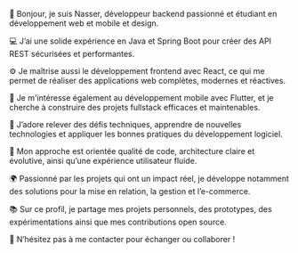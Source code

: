 👋 Bonjour, je suis Nasser, développeur backend passionné et étudiant en développement web et mobile et design.

💻 J’ai une solide expérience en Java et Spring Boot pour créer des API REST sécurisées et performantes.

⚙️ Je maîtrise aussi le développement frontend avec React, ce qui me permet de réaliser des applications web complètes, modernes et réactives.

📱 Je m'intéresse également au développement mobile avec Flutter, et je cherche à construire des projets fullstack efficaces et maintenables.

🚀 J’adore relever des défis techniques, apprendre de nouvelles technologies et appliquer les bonnes pratiques du développement logiciel.

🔧 Mon approche est orientée qualité de code, architecture claire et évolutive, ainsi qu’une expérience utilisateur fluide.

🌍 Passionné par les projets qui ont un impact réel, je développe notamment des solutions pour la mise en relation, la gestion et l’e-commerce.

📚 Sur ce profil, je partage mes projets personnels, des prototypes, des expérimentations ainsi que mes contributions open source.

🤝 N’hésitez pas à me contacter pour échanger ou collaborer !
